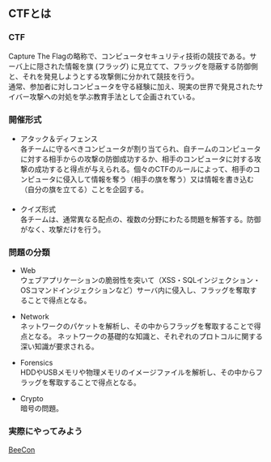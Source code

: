 CTFとは
---

### CTF

Capture The Flagの略称で、コンピュータセキュリティ技術の競技である。サーバ上に隠された情報を旗 (フラッグ) に見立てて、フラッグを隠蔽する防御側と、それを発見しようとする攻撃側に分かれて競技を行う。  
通常、参加者に対しコンピュータを守る経験に加え、現実の世界で発見されたサイバー攻撃への対処を学ぶ教育手法として企画されている。  

### 開催形式

- アタック＆ディフェンス  
各チームに守るべきコンピュータが割り当てられ、自チームのコンピュータに対する相手からの攻撃の防御成功するか、相手のコンピュータに対する攻撃の成功すると得点が与えられる。個々のCTFのルールによって、相手のコンピュータに侵入して情報を奪う（相手の旗を奪う）又は情報を書き込む（自分の旗を立てる）ことを企図する。

- クイズ形式  
各チームは、通常異なる配点の、複数の分野にわたる問題を解答する。防御がなく、攻撃だけを行う。

### 問題の分類

- Web  
ウェブアプリケーションの脆弱性を突いて（XSS・SQLインジェクション・OSコマンドインジェクションなど）サーバ内に侵入し、フラッグを奪取することで得点となる。  

- Network  
ネットワークのパケットを解析し、その中からフラッグを奪取することで得点となる。
ネットワークの基礎的な知識と、それぞれのプロトコルに関する深い知識が要求される。

- Forensics  
HDDやUSBメモリや物理メモリのイメージファイルを解析し、その中からフラッグを奪取することで得点となる。

- Crypto  
暗号の問題。

### 実際にやってみよう
[BeeCon](http://133.92.165.48:4000/)
